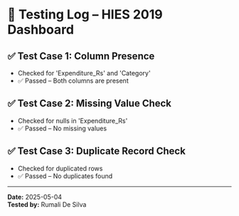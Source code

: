 # 🧪 Testing Log – HIES 2019 Dashboard

## ✅ Test Case 1: Column Presence
- Checked for 'Expenditure_Rs' and 'Category'
- ✅ Passed – Both columns are present

## ✅ Test Case 2: Missing Value Check
- Checked for nulls in 'Expenditure_Rs'
- ✅ Passed – No missing values

## ✅ Test Case 3: Duplicate Record Check
- Checked for duplicated rows
- ✅ Passed – No duplicates found

---

**Date:** 2025-05-04  
**Tested by:** Rumali De Silva  
